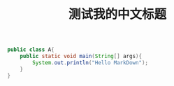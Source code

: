 ﻿---
layout: post
title: 测试我的中文标题
category: first-category
---
```java
public class A{
	public static void main(String[] args){
		System.out.println("Hello MarkDown");
	}
}
```